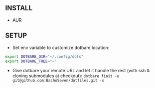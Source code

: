 ## INSTALL

- AUR

## SETUP

- Set env variable to customize dotbare location:
``` sh
export DOTBARE_DIR="~/.config/dots"
export DOTBARE_TREE="~"
```

- Give dotbare your remote URL and let it handle the rest (with ssh & cloning submodules at checkout):
`dotbare finit -u git@github.com:BachoSeven/dotfiles.git -s`

